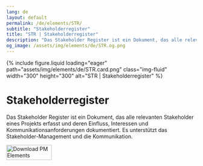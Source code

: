 ```yaml
---
lang: de
layout: default
permalink: /de/elements/STR/
subtitle: "Stakeholderregister"
title: "STR | Stakeholderregister"
description: "Das Stakeholder Register ist ein Dokument, das alle relevanten Stakeholder eines Projekts erfasst und deren Einfluss, Interessen und Kommunikationsanforderungen dokumentiert. Es unterstützt das Stakeholder-Management und die Kommunikation."
og_image: /assets/img/elements/de/STR.og.png
---
```


{% include figure.liquid loading="eager" path="assets/img/elements/de/STR.card.png" class="img-fluid" width="300" height="300" alt="STR | Stakeholderregister" %}

# Stakeholderregister

Das Stakeholder Register ist ein Dokument, das alle relevanten Stakeholder eines Projekts erfasst und deren Einfluss, Interessen und Kommunikationsanforderungen dokumentiert. Es unterstützt das Stakeholder-Management und die Kommunikation.

<a href="https://apps.apple.com/app/apple-store/id6738084498?pt=127441684&ct=website&mt=8">
  <img src="{{ "assets/img/en/appstore.png" | relative_url }}" width="120" height="40" alt="Download PM Elements">
</a>
